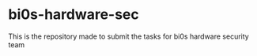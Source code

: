 # bi0s-hardware-sec
This is the repository made to submit the tasks for bi0s hardware security team

